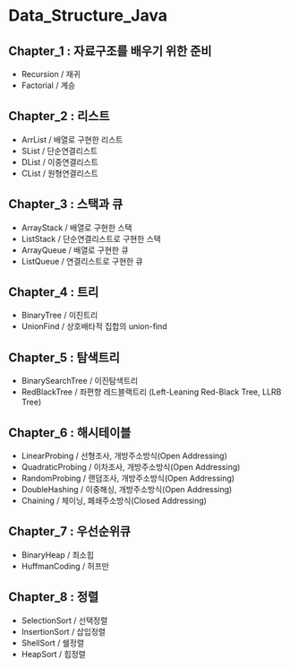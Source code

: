 # Data_Structure_Java

## Chapter_1 : 자료구조를 배우기 위한 준비

* Recursion / 재귀
* Factorial / 계승

## Chapter_2 : 리스트

* ArrList / 배열로 구현한 리스트
* SList / 단순연결리스트
* DList / 이중연결리스트
* CList / 원형연결리스트

## Chapter_3 : 스택과 큐

* ArrayStack / 배열로 구현한 스택
* ListStack / 단순연결리스트로 구현한 스택
* ArrayQueue / 배열로 구현한 큐
* ListQueue / 연결리스트로 구현한 큐

## Chapter_4 : 트리
* BinaryTree / 이진트리
* UnionFind / 상호배타적 집합의  union-find 

## Chapter_5 : 탐색트리
* BinarySearchTree / 이진탐색트리
* RedBlackTree / 좌편향 레드블랙트리 (Left-Leaning Red-Black Tree, LLRB Tree)

## Chapter_6 : 해시테이블
* LinearProbing / 선형조사, 개방주소방식(Open Addressing)
* QuadraticProbing / 이차조사, 개방주소방식(Open Addressing)
* RandomProbing / 랜덤조사, 개방주소방식(Open Addressing)
* DoubleHashing / 이중해싱, 개방주소방식(Open Addressing)
* Chaining / 체이닝, 폐쇄주소방식(Closed Addressing)

## Chapter_7 : 우선순위큐
* BinaryHeap / 최소힙
* HuffmanCoding / 허프만 

## Chapter_8 : 정렬
* SelectionSort / 선택정렬
* InsertionSort / 삽입정렬
* ShellSort / 쉘정렬
* HeapSort / 힙정렬
